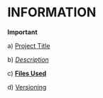 # INFORMATION
__**Important**__


a) [Project Title](ProjectTitle.md)

b) *[Description](Description)*

c) **[Files Used](FilesUsed.md)**

d) [Versioning](Versioning)
